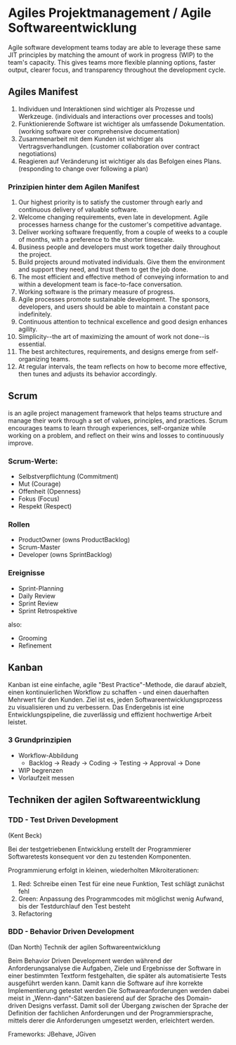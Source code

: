 # Agiles Projektmanagement / Agile Softwareentwicklung

Agile software development teams today are able to leverage these same JIT principles by matching the amount of work in progress (WIP) to the team's capacity. This gives teams more flexible planning options, faster output, clearer focus, and transparency throughout the development cycle.

## Agiles Manifest

1. Individuen und Interaktionen sind wichtiger als Prozesse und Werkzeuge. (individuals and interactions over processes and tools)
2. Funktionierende Software ist wichtiger als umfassende Dokumentation. (working software over comprehensive documentation)
3. Zusammenarbeit mit dem Kunden ist wichtiger als Vertragsverhandlungen. (customer collaboration over contract negotiations)
4. Reagieren auf Veränderung ist wichtiger als das Befolgen eines Plans. (responding to change over following a plan)

### Prinzipien hinter dem Agilen Manifest
1. Our highest priority is to satisfy the customer through early and continuous delivery of valuable software.
2. Welcome changing requirements, even late in development. Agile processes harness change for the customer's competitive advantage.
3. Deliver working software frequently, from a couple of weeks to a couple of months, with a preference to the shorter timescale.
4. Business people and developers must work together daily throughout the project.
5. Build projects around motivated individuals. Give them the environment and support they need, and trust them to get the job done.
6. The most efficient and effective method of conveying information to and within a development team is face-to-face conversation.
7. Working software is the primary measure of progress.
8. Agile processes promote sustainable development. The sponsors, developers, and users should be able to maintain a constant pace indefinitely.
9. Continuous attention to technical excellence and good design enhances agility.
10. Simplicity--the art of maximizing the amount of work not done--is essential.
11. The best architectures, requirements, and designs emerge from self-organizing teams.
12. At regular intervals, the team reflects on how to become more effective, then tunes and adjusts its behavior accordingly.


## Scrum
is an agile project management framework that helps teams structure and manage their work through a set of values, principles, and practices. 
Scrum encourages teams to learn through experiences, self-organize while working on a problem, and reflect on their wins and losses to continuously improve.

### Scrum-Werte:
* Selbstverpflichtung (Commitment)
* Mut (Courage)
* Offenheit (Openness)
* Fokus (Focus)
* Respekt (Respect)

### Rollen
* ProductOwner (owns ProductBacklog)
* Scrum-Master
* Developer (owns SprintBacklog)

### Ereignisse
* Sprint-Planning
* Daily Review
* Sprint Review
* Sprint Retrospektive

also:
* Grooming 
* Refinement

## Kanban
Kanban ist eine einfache, agile "Best Practice"-Methode, die darauf abzielt, einen kontinuierlichen Workflow
zu schaffen - und einen dauerhaften Mehrwert für den Kunden. Ziel ist es, jeden Softwareentwicklungsprozess
zu visualisieren und zu verbessern. Das Endergebnis ist eine Entwicklungspipeline, die zuverlässig und effizient hochwertige Arbeit leistet.

### 3 Grundprinzipien
* Workflow-Abbildung
    * Backlog -> Ready -> Coding -> Testing -> Approval -> Done
* WIP begrenzen
* Vorlaufzeit messen

## Techniken der agilen Softwareentwicklung

### TDD - Test Driven Development
(Kent Beck)

Bei der testgetriebenen Entwicklung erstellt der Programmierer Softwaretests konsequent vor den zu testenden Komponenten.

Programmierung erfolgt in kleinen, wiederholten Mikroiterationen:
1. Red: Schreibe einen Test für eine neue Funktion, Test schlägt zunächst fehl
2. Green: Anpassung des Programmcodes mit möglichst wenig Aufwand, bis der Testdurchlauf den Test besteht
3. Refactoring

### BDD - Behavior Driven Development
(Dan North)
Technik der agilen Softwareentwicklung

Beim Behavior Driven Development werden während der Anforderungsanalyse die Aufgaben, Ziele und Ergebnisse der Software in einer bestimmten Textform festgehalten, die später als automatisierte Tests ausgeführt werden kann. Damit kann die Software auf ihre korrekte Implementierung getestet werden
Die Softwareanforderungen werden dabei meist in „Wenn-dann“-Sätzen basierend auf der Sprache des Domain-driven Designs verfasst.
Damit soll der Übergang zwischen der Sprache der Definition der fachlichen Anforderungen und der Programmiersprache, mittels derer die Anforderungen umgesetzt werden, erleichtert werden.

Frameworks: JBehave, JGiven

